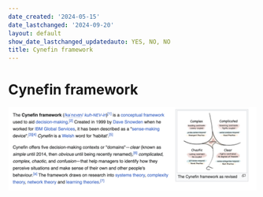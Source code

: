 ```yaml
---
date_created: '2024-05-15'
date_lastchanged: '2024-09-20'
layout: default
show_date_lastchanged_updatedauto: YES, NO, NO
title: Cynefin framework
---
```

# Cynefin framework

![](media/cleanshot_2024-05-15-at-16-36-15@2x.png)


